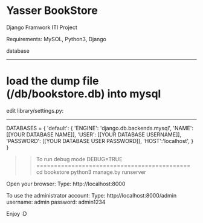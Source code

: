 # Yasser BookStore
Django Framwork ITI Project

Requirements:
MySOL, Python3, Django

database
****************
load the dump file (/db/bookstore.db) into mysql
===========================================

edit library/settings.py:
****************
DATABASES = {
    'default': {
        'ENGINE': 'django.db.backends.mysql',
        'NAME': [[YOUR DATABASE NAME]],
        'USER': [[YOUR DATABASE USERNAME]],
        'PASSWORD': [[YOUR DATABASE USER PASSWORD]],
        'HOST':'localhost',
    }
}
>> To run debug mode
DEBUG=TRUE
============================================
>> cd bookstore
>> python3 manage.by runserver

Open your browser:
Type: http://localhost:8000

To use the administrator account:
Type: http://localhost:8000/admin
username: admin
password: admin1234

Enjoy :D

